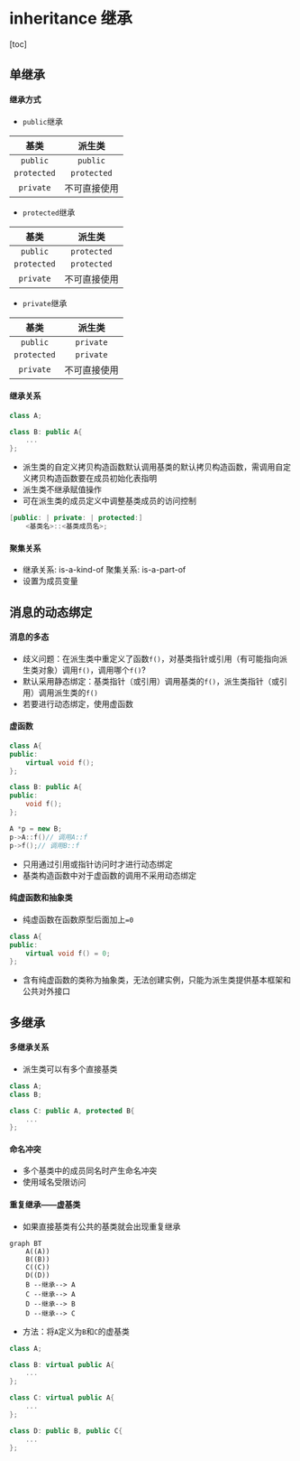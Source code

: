 # inheritance 继承

[toc]

## 单继承
#### 继承方式
- `public`继承

|基类|派生类|
|:--:|:--:|
|`public`|`public`|
|`protected`|`protected`|
|`private`|不可直接使用|

- `protected`继承

|基类|派生类|
|:--:|:--:|
|`public`|`protected`|
|`protected`|`protected`|
|`private`|不可直接使用|

- `private`继承

|基类|派生类|
|:--:|:--:|
|`public`|`private`|
|`protected`|`private`|
|`private`|不可直接使用|

#### 继承关系
```cpp
class A;

class B: public A{
    ...
};
```
- 派生类的自定义拷贝构造函数默认调用基类的默认拷贝构造函数，需调用自定义拷贝构造函数要在成员初始化表指明
- 派生类不继承赋值操作
- 可在派生类的成员定义中调整基类成员的访问控制
```cpp
[public: | private: | protected:]
    <基类名>::<基类成员名>;
```

#### 聚集关系
- 继承关系: is-a-kind-of
聚集关系: is-a-part-of
- 设置为成员变量

## 消息的动态绑定

#### 消息的多态
- 歧义问题：在派生类中重定义了函数`f()`，对基类指针或引用（有可能指向派生类对象）调用`f()`，调用哪个`f()`?
- 默认采用静态绑定：基类指针（或引用）调用基类的`f()`，派生类指针（或引用）调用派生类的`f()`
- 若要进行动态绑定，使用虚函数

#### 虚函数
```cpp
class A{
public:
    virtual void f();
};

class B: public A{
public:
    void f();
};

A *p = new B;
p->A::f()// 调用A::f
p->f();// 调用B::f
```
- 只用通过引用或指针访问时才进行动态绑定
- 基类构造函数中对于虚函数的调用不采用动态绑定

#### 纯虚函数和抽象类
- 纯虚函数在函数原型后面加上`=0`
```cpp
class A{
public:
    virtual void f() = 0;
};
```
- 含有纯虚函数的类称为抽象类，无法创建实例，只能为派生类提供基本框架和公共对外接口

## 多继承

#### 多继承关系
- 派生类可以有多个直接基类
```cpp
class A;
class B;

class C: public A, protected B{
    ...
};
```

#### 命名冲突
- 多个基类中的成员同名时产生命名冲突
- 使用域名受限访问

#### 重复继承——虚基类
- 如果直接基类有公共的基类就会出现重复继承
```mermaid
graph BT
    A((A)) 
    B((B))
    C((C))
    D((D))
    B --继承--> A
    C --继承--> A
    D --继承--> B
    D --继承--> C
``` 
- 方法：将`A`定义为`B`和`C`的虚基类
```cpp
class A;

class B: virtual public A{
    ...
};

class C: virtual public A{
    ...
};

class D: public B, public C{
    ...
};
```